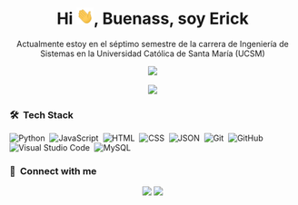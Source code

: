 <h1 align="center">Hi <img src="https://raw.githubusercontent.com/KevinPatel04/KevinPatel04/master/Hi.gif" width="30px">, Buenass, soy Erick </h1>

<p align="center" width="150px"> Actualmente estoy en el séptimo semestre de la carrera de Ingeniería de Sistemas en la Universidad Católica de Santa María (UCSM)</p>


<p align="center"><img src="https://github-readme-stats.vercel.app/api/top-langs/?username=ErickV3larde&layout=compact&hide=TSQL&theme=chartreuse-dark"></p>
<p align="center" ><img src="https://github-readme-streak-stats.herokuapp.com?user=ErickV3larde&theme=chartreuse-dark"></p>


### 🛠 &nbsp;Tech Stack

![Python](https://img.shields.io/badge/-Python-05122A?style=flat&logo=python)&nbsp;
![JavaScript](https://img.shields.io/badge/-JavaScript-05122A?style=flat&logo=javascript)&nbsp;
![HTML](https://img.shields.io/badge/-HTML-05122A?style=flat&logo=HTML5)&nbsp;
![CSS](https://img.shields.io/badge/-CSS-05122A?style=flat&logo=CSS3&logoColor=1572B6)&nbsp;
![JSON](https://img.shields.io/badge/-JSON-05122A?style=flat&logo=json&logoColor=000000)&nbsp;
![Git](https://img.shields.io/badge/-Git-05122A?style=flat&logo=git)&nbsp;
![GitHub](https://img.shields.io/badge/-GitHub-05122A?style=flat&logo=github)&nbsp;
![Visual Studio Code](https://img.shields.io/badge/-Visual%20Studio%20Code-05122A?style=flat&logo=visual-studio-code&logoColor=007ACC)&nbsp;
![MySQL](https://img.shields.io/badge/-MySQL-05122A?style=flat&logo=mysql&logoColor=4479A1)&nbsp;


### :link: &nbsp;Connect with me

<p align="center">
<a href="https://linkedin.com/in/erickvelarde"><img src="https://img.shields.io/badge/-Erick%20Velarde-0077B5?style=for-the-badge&logo=Linkedin&logoColor=white"/></a>
<a href="mailto:santhiago200424@gmail.com"><img src="https://img.shields.io/badge/santhiago200424@gmail.com-D14836?style=for-the-badge&logo=Gmail&logoColor=white"/></a>
<!--<a href="https://www.leetcode.com/patelkvin04"><img src="https://img.shields.io/badge/-patelkvin04-FFA116?style=for-the-badge&logo=leetcode&logoColor=white"/></a>
<a href="https://twitter.com/patelkvin04"><img src="https://img.shields.io/badge/-patelkvin04-1DA1F2?style=for-the-badge&logo=twitter&logoColor=white"/></a> -->
</p>
